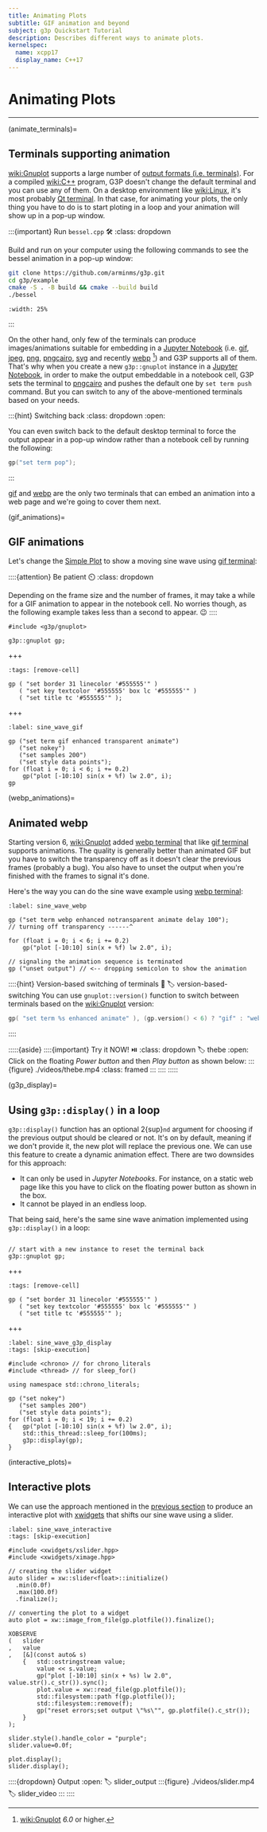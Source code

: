 ```yaml
---
title: Animating Plots
subtitle: GIF animation and beyond
subject: g3p Quickstart Tutorial
description: Describes different ways to animate plots.
kernelspec:
  name: xcpp17
  display_name: C++17
---
```


# Animating Plots

---

(animate_terminals)=
## Terminals supporting animation

<wiki:Gnuplot> supports a large number of [output formats (i.e. terminals)](http://gnuplot.info/docs_5.5/Terminals.html). For a compiled <wiki:C++> program, G3P doesn't change the default terminal and you can use any of them. On a desktop environment like <wiki:Linux>, it's most probably [Qt terminal](http://gnuplot.info/docs_5.5/loc22399.html). In that case, for animating your plots, the only thing you have to do is to start ploting in a loop and your animation will show up in a pop-up window.

:::{important} Run `bessel.cpp` 🛠️
:class: dropdown

Build and run [](https://github.com/arminms/g3p/blob/main/example/bessel.cpp) on your computer using the following commands to see the bessel animation in a pop-up window:

```bash
git clone https://github.com/arminms/g3p.git
cd g3p/example
cmake -S . -B build && cmake --build build
./bessel
```
```{figure} #bessel_anim
:width: 25%
```
:::

On the other hand, only few of the terminals can produce images/animations suitable for embedding in a [Jupyter Notebook](wiki:Project_Jupyter) (i.e. [gif](http://gnuplot.info/docs_5.5/loc20476.html), [jpeg](http://gnuplot.info/docs_5.5/loc21075.html), [png](http://gnuplot.info/docs_5.5/loc21756.html), [pngcairo](http://gnuplot.info/docs_5.5/loc21831.html), [svg](http://gnuplot.info/docs_5.5/loc22578.html) and recently [webp](http://gnuplot.info/docs_6.0/loc22961.html) [^1]) and G3P supports all of them. That's why when you create a new `g3p::gnuplot` instance in a [Jupyter Notebook](wiki:Project_Jupyter), in order to make the output embeddable in a notebook cell, G3P sets the terminal to [pngcairo](http://gnuplot.info/docs_5.5/loc21831.html) and pushes the default one by `set term push` command. But you can switch to any of the above-mentioned terminals based on your needs.

[^1]: <wiki:Gnuplot> *6.0* or higher.

:::{hint} Switching back
:class: dropdown
:open:

You can even switch back to the default desktop terminal to force the output appear in a pop-up window rather than a notebook cell by running the following:
```cpp
gp("set term pop");
```
:::

[gif](#gif_animations) and [webp](#webp_animations) are the only two terminals that can embed an animation into a web page and we're going to cover them next.

(gif_animations)=
## GIF animations

Let's change the [Simple Plot](https://gnuplot.sourceforge.net/demo_5.4/simple.html) to show a moving sine wave using [gif terminal](http://gnuplot.info/docs_5.5/loc20476.html):

::::{attention} Be patient ⏲️
:class: dropdown

Depending on the frame size and the number of frames, it may take a while for a GIF animation to appear in the notebook cell. No worries though, as the following example takes less than a second to appear. 😉
::::

```{code-cell} cpp
#include <g3p/gnuplot>

g3p::gnuplot gp;
```
+++
```{code-cell} cpp
:tags: [remove-cell]

gp ( "set border 31 linecolor '#555555'" )
   ( "set key textcolor '#555555' box lc '#555555'" )
   ( "set title tc '#555555'" );
```
+++

```{code-cell} cpp
:label: sine_wave_gif

gp ("set term gif enhanced transparent animate")
   ("set nokey")
   ("set samples 200")
   ("set style data points");
for (float i = 0; i < 6; i += 0.2)
    gp("plot [-10:10] sin(x + %f) lw 2.0", i);
gp
```

(webp_animations)=
## Animated webp

Starting version 6, <wiki:Gnuplot> added [webp terminal](http://gnuplot.info/docs_6.0/loc22961.html) that like [gif terminal](http://gnuplot.info/docs_5.5/loc20476.html) supports animations. The quality is generally better than animated GIF but you have to switch the transparency off as it doesn't clear the previous frames (probably a bug).
You also have to unset the output when you're finished with the frames to signal it's done.

Here's the way you can do the sine wave example using [webp terminal](http://gnuplot.info/docs_6.0/loc22961.html):


```{code-cell} cpp
:label: sine_wave_webp

gp ("set term webp enhanced notransparent animate delay 100");
// turning off transparency ------^

for (float i = 0; i < 6; i += 0.2)
    gp("plot [-10:10] sin(x + %f) lw 2.0", i);

// signaling the animation sequence is terminated
gp ("unset output") // <-- dropping semicolon to show the animation
```

::::{hint} Version-based switching of terminals 🔀
:label: version-based-switching
You can use `gnuplot::version()` function to switch between terminals based on the <wiki:Gnuplot> version:

``` cpp
gp( "set term %s enhanced animate" ), (gp.version() < 6) ? "gif" : "webp" );
```
::::

:::::{aside}
::::{important} Try it NOW! ⏯️
:class: dropdown
:label: thebe
:open:
Click on the floating _Power button_ and then _Play button_ as shown below:
:::{figure} ./videos/thebe.mp4
:class: framed
:::
::::
:::::

(g3p_display)=
## Using `g3p::display()` in a loop

`g3p::display()` function has an optional 2{sup}`nd` argument for choosing if the previous output should be cleared or not. It's on by default, meaning if we don't provide it, the new plot will replace the previous one. We can use this feature to create a dynamic animation effect. There are two downsides for this approach:

- It can only be used in _Jupyter Notebooks_. For instance, on a static web page like this you have to click on the floating power button as shown in the [](#thebe) box. 
- It cannot be played in an endless loop.

That being said, here's the same sine wave animation implemented using `g3p::display()` in a loop:

```{code-cell} cpp

// start with a new instance to reset the terminal back
g3p::gnuplot gp;
```
+++
```{code-cell} cpp
:tags: [remove-cell]

gp ( "set border 31 linecolor '#555555'" )
   ( "set key textcolor '#555555' box lc '#555555'" )
   ( "set title tc '#555555'" );
```
+++
```{code-cell} cpp
:label: sine_wave_g3p_display
:tags: [skip-execution]

#include <chrono> // for chrono_literals
#include <thread> // for sleep_for()

using namespace std::chrono_literals;

gp ("set nokey")
   ("set samples 200")
   ("set style data points");
for (float i = 0; i < 19; i += 0.2)
{   gp("plot [-10:10] sin(x + %f) lw 2.0", i);
    std::this_thread::sleep_for(100ms);
    g3p::display(gp);
}
```

(interactive_plots)=
## Interactive plots

We can use the approach mentioned in the [previous section](#g3p_display) to produce an interactive plot with [xwidgets](xref:xwidgets) that shifts our sine wave using a slider.

```{code-cell} cpp
:label: sine_wave_interactive
:tags: [skip-execution]

#include <xwidgets/xslider.hpp>
#include <xwidgets/ximage.hpp>

// creating the slider widget
auto slider = xw::slider<float>::initialize()
  .min(0.0f)
  .max(100.0f)
  .finalize();

// converting the plot to a widget
auto plot = xw::image_from_file(gp.plotfile()).finalize();

XOBSERVE
(   slider
,   value
,   [&](const auto& s)
    {   std::ostringstream value;
        value << s.value;
        gp("plot [-10:10] sin(x + %s) lw 2.0", value.str().c_str()).sync();
        plot.value = xw::read_file(gp.plotfile());
        std::filesystem::path f(gp.plotfile());
        std::filesystem::remove(f);
        gp("reset errors;set output \"%s\"", gp.plotfile().c_str());
    }
);

slider.style().handle_color = "purple";
slider.value=0.0f;

plot.display();
slider.display();
```

::::{dropdown} Output
:open:
:label: slider_output
:::{figure} ./videos/slider.mp4
:label: slider_video
:::
::::
